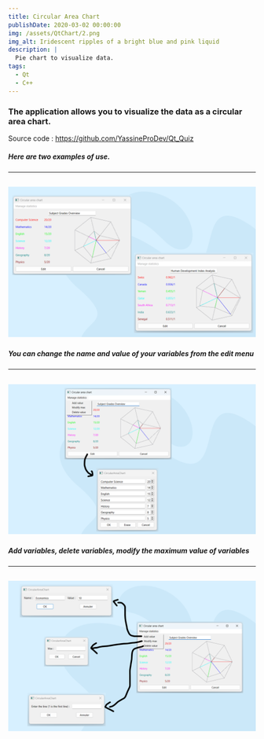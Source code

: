 ```yaml
---
title: Circular Area Chart
publishDate: 2020-03-02 00:00:00
img: /assets/QtChart/2.png
img_alt: Iridescent ripples of a bright blue and pink liquid
description: |
  Pie chart to visualize data.
tags:
  - Qt
  - C++
---
```



### The application allows you to visualize the data as a circular area chart.

Source code : https://github.com/YassineProDev/Qt_Quiz


##### Here are two examples of use.
---
![Image](/assets/QtChart/1.png)
---

##### You can change the name and value of your variables from the edit menu
---
![Image](/assets/QtChart/2.png)
---

##### Add variables, delete variables, modify the maximum value of variables
---
![Image](/assets/QtChart/4.png)
---



